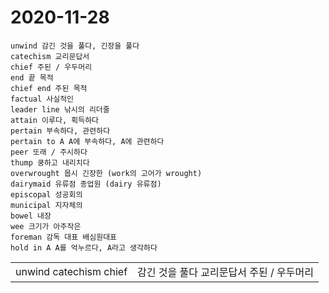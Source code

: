 # 2020-11-28
```
unwind 감긴 것을 풀다, 긴장을 풀다
catechism 교리문답서
chief 주된 / 우두머리
end 끝 목적
chief end 주된 목적
factual 사실적인
leader line 낚시의 리더줄
attain 이루다, 획득하다
pertain 부속하다, 관련하다
pertain to A A에 부속하다, A에 관련하다
peer 또래 / 주시하다
thump 쿵하고 내리치다
overwrought 몹시 긴장한 (work의 고어가 wrought)
dairymaid 유류점 종업원 (dairy 유류점)
episcopal 성공회의
municipal 지자체의
bowel 내장
wee 크기가 아주작은
foreman 감독 대표 배심원대표
hold in A A를 억누르다, A라고 생각하다

```
<table border="0">
 <tr>
  <td>
   unwind
   catechism
   chief
  </td>
  
  <td>
   감긴 것을 풀다
교리문답서
주된 / 우두머리
  </td>
 </tr>
</table>
